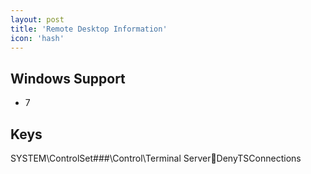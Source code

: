 ```yaml
---
layout: post
title: 'Remote Desktop Information'
icon: 'hash'
---
```


## Windows Support

- 7



## Keys

SYSTEM\ControlSet###\Control\Terminal ServerDenyTSConnections

